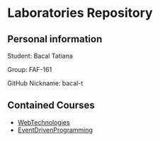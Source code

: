 # Laboratories Repository


## Personal information
Student: Bacal Tatiana

Group: FAF-161

GitHub Nickname: bacal-t

## Contained Courses

- [WebTechnologies](https://github.com/bacal-t/WebTechnologiesLabs)
- [EventDrivenProgramming](https://github.com/bacal-t/EventDrivenProgrammingLabs)



